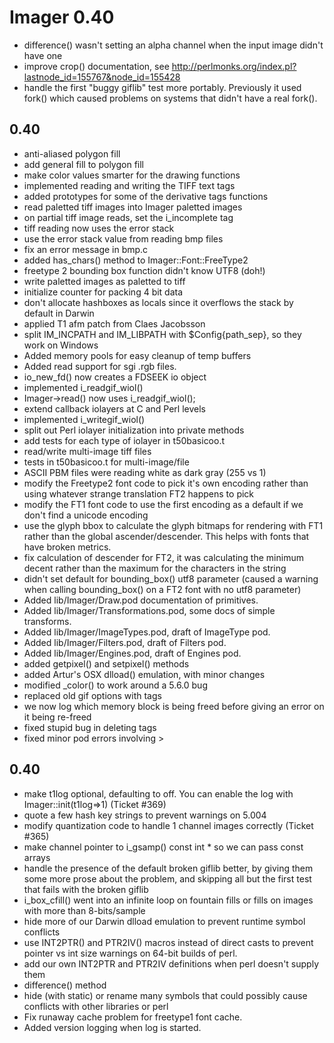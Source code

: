 # Imager 0.40

- difference() wasn't setting an alpha channel when the input  image didn't have one
- improve crop() documentation, see  http://perlmonks.org/index.pl?lastnode_id=155767&node_id=155428
- handle the first "buggy giflib" test more portably.  Previously  it used fork() which caused problems on systems that didn't have  a real fork().

## 0.40

- anti-aliased polygon fill
- add general fill to polygon fill
- make color values smarter for the drawing functions
- implemented reading and writing the TIFF text tags
- added prototypes for some of the derivative tags functions
- read paletted tiff images into Imager paletted images
- on partial tiff image reads, set the i_incomplete tag
- tiff reading now uses the error stack
- use the error stack value from reading bmp files
- fix an error message in bmp.c
- added has_chars() method to Imager::Font::FreeType2
- freetype 2 bounding box function didn't know UTF8 (doh!)
- write paletted images as paletted to tiff
- initialize counter for packing 4 bit data
- don't allocate hashboxes as locals since it overflows the   stack by default in Darwin
- applied T1 afm patch from Claes Jacobsson
- split IM_INCPATH and IM_LIBPATH with $Config{path_sep}, so they  work on Windows
- Added memory pools for easy cleanup of temp buffers
- Added read support for sgi .rgb files.
- io_new_fd() now creates a FDSEEK io object
- implemented i_readgif_wiol()
- Imager->read() now uses i_readgif_wiol();
- extend callback iolayers at C and Perl levels
- implemented i_writegif_wiol()
- split out Perl iolayer initialization into private methods
- add tests for each type of iolayer in t50basicoo.t
- read/write multi-image tiff files
- tests in t50basicoo.t for multi-image/file
- ASCII PBM files were reading white as dark gray (255 vs 1)
- modify the Freetype2 font code to pick it's own encoding  rather than using whatever strange translation FT2 happens to   pick
- modify the FT1 font code to use the first encoding as a default  if we don't find a unicode encoding
- use the glyph bbox to calculate the glyph bitmaps for rendering  with FT1 rather than the global ascender/descender.  This helps  with fonts that have broken metrics.
- fix calculation of descender for FT2, it was calculating the  minimum decent rather than the maximum for the characters in   the string
- didn't set default for bounding_box() utf8 parameter (caused a  warning when calling bounding_box() on a FT2 font with no utf8  parameter)
- Added lib/Imager/Draw.pod documentation of primitives.
- Added lib/Imager/Transformations.pod, some docs of simple transforms.
- Added lib/Imager/ImageTypes.pod, draft of ImageType pod.
- Added lib/Imager/Filters.pod, draft of Filters pod.
- Added lib/Imager/Engines.pod, draft of Engines pod.
- added getpixel() and setpixel() methods
- added Artur's OSX dlload() emulation, with minor changes
- modified _color() to work around a 5.6.0 bug
- replaced old gif options with tags
- we now log which memory block is being freed before giving   an error on it being re-freed
- fixed stupid bug in deleting tags
- fixed minor pod errors involving &gt;

## 0.40

- make t1log optional, defaulting to off.  You can enable the log  with Imager::init(t1log=>1) (Ticket #369)
- quote a few hash key strings to prevent warnings on 5.004
- modify quantization code to handle 1 channel images   correctly (Ticket #365)
- make channel pointer to i_gsamp() const int * so we can pass  const arrays
- handle the presence of the default broken giflib better,  by giving them some more prose about the problem, and skipping  all but the first test that fails with the broken giflib
- i_box_cfill() went into an infinite loop on fountain fills  or fills on images with more than 8-bits/sample
- hide more of our Darwin dlload emulation to prevent runtime  symbol conflicts
- use INT2PTR() and PTR2IV() macros instead of direct casts to  prevent pointer vs int size warnings on 64-bit builds of perl.
- add our own INT2PTR and PTR2IV definitions when perl doesn't  supply them
- difference() method
- hide (with static) or rename many symbols that could possibly  cause conflicts with other libraries or perl
- Fix runaway cache problem for freetype1 font cache.
- Added version logging when log is started.
